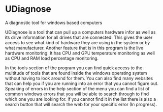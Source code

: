 # UDiagnose
A diagnostic tool for windows based computers

UDiagnose is a tool that can pull up a computers hardware infor as well as its drive information for all drives that are connected. This gives the user access to see what kind of hardware they are using in the system or by what manufacturer. Another feature that is in this program is the live hardware monitoring. It has CPU and GPU temperature monitoring as well as CPU and RAM load percentage monitoring. 

In the tools section of the program you can find quick access to the multitude of tools that are found inside the windows operating system without having to look around for them. You can also find many websites that can help you if you are running into an error that you cannot figure out. Speaking of errors in the help section of the menu you can find a list of common windows errors that you will be able to search through to find which one you are looking for. If you cannot find it in the list  there is also a search button that will search the web for your specific error (In progress). 
